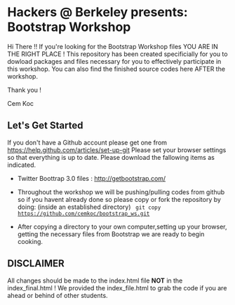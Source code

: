 Hackers @ Berkeley presents: Bootstrap Workshop
==============================================
Hi There !!
If you're looking for the Bootstrap Workshop files YOU ARE IN THE RIGHT PLACE !
This repository has been created specificially for you to dowload packages and files necessary for you to effectively participate in this workshop.
You can also find the finished source codes here AFTER the workshop.

Thank you !

Cem Koc

Let's Get Started
-----------------
If you don't have a Github account please get one from https://help.github.com/articles/set-up-git 
Please set your browser settings so that everything is up to date.
Please download the fallowing items as indicated.
- Twitter Boottrap 3.0 files : http://getbootstrap.com/
- Throughout the workshop we will be pushing/pulling codes from github so if you havent already done so please copy or fork the repository by doing:
(inside an established directory)
<code> git copy https://github.com/cemkoc/bootstrap_ws.git </code>

- After copying a directory to your own computer,setting up your browser, getting the necessary files from Bootstrap  we are ready to begin cooking.

DISCLAIMER
----------
All changes should be made to the index.html file <b>NOT</b> in the index_final.html ! We provided the index_file.html to grab the code if you are ahead or behind of other students.    
